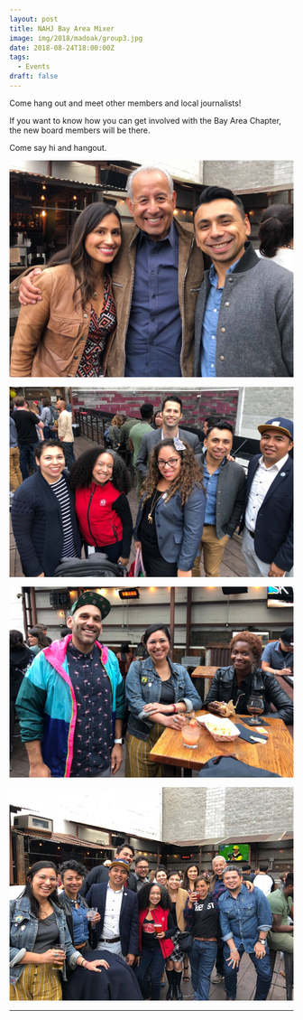 ```yaml
---
layout: post
title: NAHJ Bay Area Mixer
image: img/2018/madoak/group3.jpg
date: 2018-08-24T18:00:00Z
tags: 
  - Events
draft: false
---
```

Come hang out and meet other members and local journalists!

If you want to know how you can get involved with the Bay Area Chapter, the new board members will be there. 

Come say hi and hangout.

![The gang](img/2018/madoak/group2.jpg)

![The gang](img/2018/madoak/group4.jpg)

![The gang](img/2018/madoak/group5.jpg)

![The gang](img/2018/madoak/group1.jpg)

---
